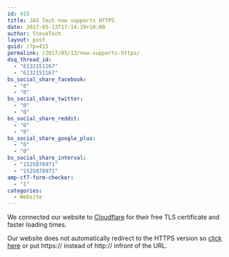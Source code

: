 ```yaml
---
id: 415
title: JAS Tech now supports HTTPS
date: 2017-05-13T17:14:19+10:00
author: SteveTech
layout: post
guid: /?p=415
permalink: /2017/05/13/now-supports-https/
dsq_thread_id:
  - "6132151167"
  - "6132151167"
bs_social_share_facebook:
  - "0"
  - "0"
bs_social_share_twitter:
  - "0"
  - "0"
bs_social_share_reddit:
  - "0"
  - "0"
bs_social_share_google_plus:
  - "0"
  - "0"
bs_social_share_interval:
  - "1525878971"
  - "1525878971"
amp-cf7-form-checker:
  - "1"
categories:
  - Website
---
```

We connected our website to [Cloudflare](http://cloudflare.com) for their free TLS certificate and faster loading times.  
<!--more-->

  
Our website does not automatically redirect to the HTTPS version so [click here](http://jas-team.net) or put https:// instead of http:// infront of the URL.
